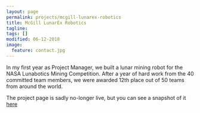 ```yaml
---
layout: page
permalink: projects/mcgill-lunarex-robotics
title: McGill LunarEx Robotics
tagline:
tags: []
modified: 06-12-2018
image:
  feature: contact.jpg
---
```


In my first year as Project Manager, we built a lunar mining robot for the NASA Lunabotics Mining Competition. After a year of hard work from the 40 committed team members, we were awarded 12th place out of 50 teams from around the world.

The project page is sadly no-longer live, but you can see a snapshot of it [here](https://web.archive.org/web/20160915060708/http://lunarex.mcgill.ca#)

